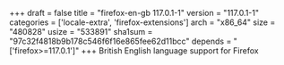 +++
draft = false
title = "firefox-en-gb 117.0.1-1"
version = "117.0.1-1"
categories = ['locale-extra', 'firefox-extensions']
arch = "x86_64"
size = "480828"
usize = "533891"
sha1sum = "97c32f4818b9b178c546f6f16e865fee62d11bcc"
depends = "['firefox>=117.0.1']"
+++
British English language support for Firefox